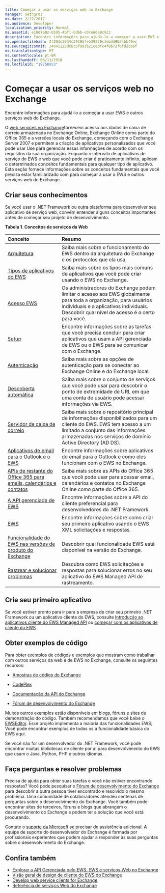 ```yaml
---
title: Começar a usar os serviços web no Exchange
manager: sethgros
ms.date: 2/27/2017
ms.audience: Developer
localization_priority: Normal
ms.assetid: e1b07a92-0595-4bf1-bd6b-c07e66a8c923
description: Encontre informações para ajudá-lo a começar a usar EWS e outros serviços web do Exchange.
ms.openlocfilehash: 2f203c5634c29105feb39220c3ebdd9624bb49ec
ms.sourcegitcommit: 34041125dc8c5f993b21cebfc4f8b72f0fd2cb6f
ms.translationtype: MT
ms.contentlocale: pt-BR
ms.lasthandoff: 06/11/2018
ms.locfileid: "19750953"
---
```

# <a name="start-using-web-services-in-exchange"></a>Começar a usar os serviços web no Exchange

Encontre informações para ajudá-lo a começar a usar EWS e outros serviços web do Exchange.
  
O [web services no Exchange](explore-the-ews-managed-api-ews-and-web-services-in-exchange.md)fornecem acesso aos dados de caixa de correio armazenada no Exchange Online, Exchange Online como parte do Office 365 e a versões locais do Exchange, começando com o Exchange Server 2007 e permitem a criação de aplicativos personalizados que você pode usar Use para gerenciar essas informações de acordo com os requisitos da sua organização. Enquanto o intervalo de aplicativos de serviço do EWS e web que você pode criar é praticamente infinito, aplicam o determinados conceitos fundamentais para qualquer tipo de aplicativo. Esta seção fornece informações sobre os conceitos fundamentais que você precisa estar familiarizado com para começar a usar o EWS e outros serviços web do Exchange. 
  
## <a name="build-your-knowledge"></a>Criar seus conhecimentos
<a name="bk_Knowledge"> </a>

Se você usar o .NET Framework ou outra plataforma para desenvolver seu aplicativo de serviço web, convém entender alguns conceitos importantes antes de começar seu projeto de desenvolvimento. 
  
**Tabela 1. Conceitos de serviços da Web**

|**Conceito**|**Resumo**|
|:-----|:-----|
|[Arquitetura](ews-applications-and-the-exchange-architecture.md) <br/> |Saiba mais sobre o funcionamento do EWS dentro da arquitetura do Exchange e os protocolos que ela usa.  <br/> |
|[Tipos de aplicativos do EWS](ews-application-types.md) <br/> |Saiba mais sobre os tipos mais comuns de aplicativos que você pode criar usando o EWS no Exchange.  <br/> |
|[Acesso EWS](controlling-client-application-access-to-ews-in-exchange.md) <br/> |Os administradores do Exchange podem limitar o acesso aos EWS globalmente para toda a organização, para usuários individuais e a aplicativos individuais. Descobrir qual nível de acesso é o certo para você.  <br/> |
|[Setup](setting-up-your-ews-application.md) <br/> |Encontre informações sobre as tarefas que você precisa concluir para criar aplicativos que usam a API gerenciada de EWS ou o EWS para se comunicar com o Exchange.  <br/> |
|[Autenticação](authentication-and-ews-in-exchange.md) <br/> |Saiba mais sobre as opções de autenticação para se conectar ao Exchange Online e do Exchange local.  <br/> |
|[Descoberta automática](autodiscover-for-exchange.md) <br/> |Saiba mais sobre o conjunto de serviços que você pode usar para descobrir o ponto de extremidade de URL em que uma conta de usuário pode acessar informações via EWS.  <br/> |
|[Servidor de caixa de correio](http://technet.microsoft.com/en-us/library/jj150491%28v=exchg.150%29.aspx) <br/> |Saiba mais sobre o repositório principal de informações disponibilizados para um cliente do EWS. EWS tem acesso a um limitado a conjunto das informações armazenadas nos serviços de domínio Active Directory (AD DS).  <br/> |
|[Aplicativos de email para o Outlook e o EWS](mail-apps-for-outlook-and-ews-in-exchange.md) <br/> |Encontre informações sobre aplicativos de email para o Outlook e como eles funcionam com o EWS no Exchange.  <br/> |
|[APIs de restante do Office 365 para emails, calendários e contatos](office-365-rest-apis-for-mail-calendars-and-contacts.md) <br/> |Saiba mais sobre as APIs do Office 365 que você pode usar para acessar email, calendários e contatos no Exchange Online como parte do Office 365.  <br/> |
|[A API gerenciada de EWS](get-started-with-ews-managed-api-client-applications.md) <br/> |Encontre informações sobre a API do cliente preferencial para desenvolvedores do .NET Framework.  <br/> |
|[EWS](get-started-with-ews-client-applications.md) <br/> |Encontre informações sobre como criar seu primeiro aplicativo usando o EWS XML solicitações e respostas.  <br/> |
|[Funcionalidade do EWS nas versões de produto do Exchange](ews-functionality-in-exchange-product-versions.md) <br/> |Descobrir qual funcionalidade EWS está disponível na versão do Exchange.  <br/> |
|[Rastrear e solucionar problemas](how-to-trace-requests-responses-to-troubleshoot-ews-managed-api-applications.md) <br/> |Descubra como EWS solicitações e respostas para solucionar erros no seu aplicativo do EWS Managed API de rastreamento.  <br/> |
   
## <a name="create-your-first-application"></a>Crie seu primeiro aplicativo
<a name="create"> </a>

Se você estiver pronto para ir para a empresa de criar seu primeiro .NET Framework ou um aplicativo cliente do EWS, consulte [Introdução ao aplicativos cliente do EWS Managed API](get-started-with-ews-managed-api-client-applications.md) ou [começar com os aplicativos de cliente do EWS](get-started-with-ews-client-applications.md).
  
## <a name="get-code-samples"></a>Obter exemplos de código
<a name="samples"> </a>

Para obter exemplos de códigos e exemplos que mostram como trabalhar com outros serviços da web e de EWS no Exchange, consulte os seguintes recursos:
  
- [Amostras de código do Exchange](http://code.msdn.microsoft.com/exchange)
    
- [CodePlex](http://www.codeplex.com/)
    
- [Documentação da API do Exchange](develop-web-service-clients-for-exchange.md)
    
- [Fórum de desenvolvimento do Exchange](http://social.technet.microsoft.com/Forums/exchange/en-US/home?forum=exchangesvrdevelopment)
    
Muitos outros exemplos estão disponíveis em blogs, fóruns e sites de demonstração do código. Também recomendamos que você baixe o [EWSEditor](http://ewseditor.codeplex.com/). Esse projeto implementa a maioria das funcionalidades EWS; Você pode encontrar exemplos de todos os a funcionalidade básica do EWS aqui.
  
Se você não for um desenvolvedor do .NET Framework, você pode encontrar muitas bibliotecas de cliente por aí para desenvolvimento do EWS que usam o Java, Python, PHP e outros idiomas. 
  
## <a name="ask-questions-and-solve-problems"></a>Faça perguntas e resolver problemas
<a name="questions"> </a>

Precisa de ajuda para obter suas tarefas e você não estiver encontrando respostas? Você pode pesquisar o [Fórum de desenvolvimento do Exchange](http://social.technet.microsoft.com/Forums/exchange/en-US/home?forum=exchangesvrdevelopment) para descobrir a outra pessoa tiver encontrado e resolvido o mesmo problema. Uma comunidade de colaboradores atendeu centenas de perguntas sobre o desenvolvimento do Exchange. Você também pode encontrar sites de terceiros, fóruns e blogs que abrangem o desenvolvimento do Exchange e podem ter a solução que você está procurando. 
  
Contate o [suporte da Microsoft](https://support.microsoft.com/) se precisar de assistência adicional. A equipe de suporte do desenvolvedor do Exchange é formada por profissionais experientes que podem ajudar a responder às suas perguntas sobre o desenvolvimento do Exchange. 
  
## <a name="see-also"></a>Confira também

- [Explorar a API Gerenciada pelo EWS, EWS e serviços Web no Exchange](explore-the-ews-managed-api-ews-and-web-services-in-exchange.md) 
- [Visão geral de design de cliente do EWS do Exchange](ews-client-design-overview-for-exchange.md) 
- [Develop web service clients for Exchange](develop-web-service-clients-for-exchange.md) 
- [Referência de serviços Web do Exchange](../web-service-reference/web-services-reference-for-exchange.md)
    

